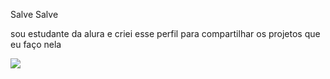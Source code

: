 Salve Salve

sou estudante da alura e criei esse perfil para compartilhar os projetos que eu faço nela

![](https://tenor.com/pt-BR/view/waking-up-gif-3726619665319815610)
